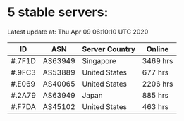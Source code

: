 # 5 stable servers:

Latest update at: Thu Apr 09 06:10:10 UTC 2020

| ID | ASN | Server Country | Online |
| -- | --- | -------------- | ------ |
| #.7F1D | AS63949 | Singapore | 3469 hrs |
| #.9FC3 | AS53889 | United States | 677 hrs |
| #.E069 | AS40065 | United States | 2206 hrs |
| #.2A79 | AS63949 | Japan | 885 hrs |
| #.F7DA | AS45102 | United States | 463 hrs |


